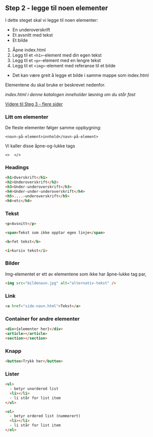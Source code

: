 ## Step 2 - legge til noen elementer

I dette steget skal vi legge til noen elementer:

- En underoverskrift
- Et avsnitt med tekst
- Et bilde

1. Åpne index.html
2. Legg til et `<h1>`-element med din egen tekst
3. Legg til et `<p>`-element med en lengre tekst
4. Legg til et `<img>`-element med referanse til et bilde

- Det kan være greit å legge et bilde i samme mappe som index.html

Elementene du skal bruke er beskrevet nedenfor.

_index.html i denne katalogen inneholder løsning om du står fast_

[Videre til Steg 3 - flere sider](../step-3-pages/README.md)

### Litt om elementer

De fleste elementer følger samme oppbygning:

`<navn-på-element>innhold</navn-på-element>`

Vi kaller disse åpne-og-lukke tags

`<>  </>`

### Headings

```html
<h1>Overskrift</h1>
<h2>Underoverskrift</h2>
<h3>Under-underoverskrift</h3>
<h4>Under-under-underoverskrift</h4>
<h5>....-underoverskrift</h5>
<h6>etc</h6>
```

### Tekst

```html
<p>Avsnitt</p>

<span>Tekst som ikke opptar egen linje</span>

<b>fet tekst</b>

<i>kursiv tekst</i>
```

### Bilder

Img-elementet er ett av elementene som ikke har åpne-lukke tag par,

```html
<img src="bildenavn.jpg" alt="alternativ-tekst" />
```

### Link

```html
<a href="side-navn.html">Tekst</a>
```

### Container for andre elementer

```html
<div>{elementer her}</div>
<article></article>
<section></section>
```

### Knapp

```html
<button>Trykk her</button>
```

### Lister

```html
<ul>
  - betyr unordered list
  <li></li>
  - li står for list item
</ul>

<ol>
  - betyr ordered list (nummerert)
  <li></li>
  - li står for list item
</ol>
```
